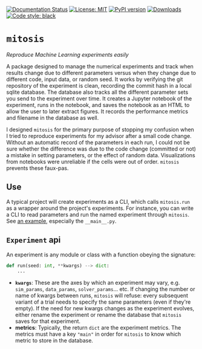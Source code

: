 [![Documentation Status](https://readthedocs.org/projects/mitosis/badge/?version=latest)](https://mitosis.readthedocs.io/en/latest/?badge=latest)
[![License: MIT](https://img.shields.io/badge/License-MIT-yellow.svg)](https://opensource.org/licenses/MIT)
[![PyPI version](https://badge.fury.io/py/mitosis.svg)](https://badge.fury.io/py/mitosis)
[![Downloads](https://pepy.tech/badge/mitosis)](https://pepy.tech/project/mitosis)
[![Code style: black](https://img.shields.io/badge/code%20style-black-000000.svg)](https://github.com/psf/black)


# `mitosis`
_Reproduce Machine Learning experiments easily_

A package designed to manage the numerical experiments and track when results change due to different parameters versus when they change due to different code, input data, or random seed.  It works by verifying the git repository of the experiment is clean, recording the commit hash in a local sqlite database.  The database also tracks all the different parameter sets you send to the experiment over time.  It creates a Jupyter notebook of the experiment, runs in the notebook, and saves the notebook as an HTML to allow the user to later extract figures.  It records the performance metrics and filename in the database as well.

I designed `mitosis` for the primary purpose of stopping my confusion when I tried to reproduce experiments for my advisor after a small code change.  Without an automatic record of the parameters in each run, I could not be sure whether the difference was due to the code change (committed or not) a mistake in setting parameters, or the effect of random data.  Visualizations from notebooks were unreliable if the cells were out of order.  `mitosis` prevents these faux-pas.

## Use

A typical project will create experiments as a CLI, which calls `mitosis.run` as a wrapper around the project's experiments.  For instance, you can write a CLI to read parameters and run the named experiment through `mitosis`.  See [an example](https://github.com/Jacob-Stevens-Haas/gen-experiments), especially the `__main__.py`.

## `Experiment` api
An experiment is any module or class with a function obeying the signature:

```python
def run(seed: int, **kwargs) --> dict:
    ...
```

- __`kwargs`__: These are the axes by which an experiment may vary, e.g. `sim_params`, `data_params`, `solver_params`... etc.  If changing the number or name of kwargs between runs, `mitosis` will refuse:  every subsequent variant of a trial needs to specify the same parameters (even if they're empty).  If the need for new kwargs changes as the experiment evolves, either rename the experiment or rename the database that `mitosis` saves for that experiment.
- __metrics__: Typically, the return `dict` are the experiment metrics.  The metrics must have a key `"main"` in order for `mitosis` to know which metric to store in the database.
